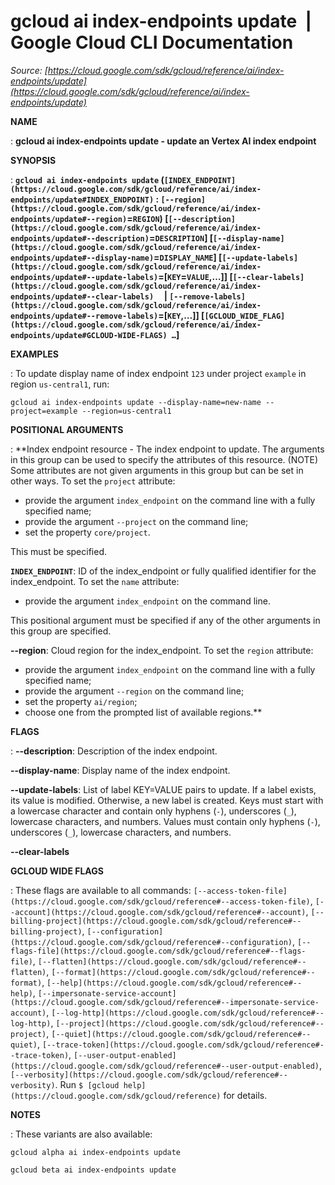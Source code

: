 # gcloud ai index-endpoints update  |  Google Cloud CLI Documentation

*Source: [https://cloud.google.com/sdk/gcloud/reference/ai/index-endpoints/update](https://cloud.google.com/sdk/gcloud/reference/ai/index-endpoints/update)*

**NAME**

: **gcloud ai index-endpoints update - update an Vertex AI index endpoint**

**SYNOPSIS**

: **`gcloud ai index-endpoints update` (`[INDEX_ENDPOINT](https://cloud.google.com/sdk/gcloud/reference/ai/index-endpoints/update#INDEX_ENDPOINT)` : `[--region](https://cloud.google.com/sdk/gcloud/reference/ai/index-endpoints/update#--region)`=`REGION`) [`[--description](https://cloud.google.com/sdk/gcloud/reference/ai/index-endpoints/update#--description)`=`DESCRIPTION`] [`[--display-name](https://cloud.google.com/sdk/gcloud/reference/ai/index-endpoints/update#--display-name)`=`DISPLAY_NAME`] [`[--update-labels](https://cloud.google.com/sdk/gcloud/reference/ai/index-endpoints/update#--update-labels)`=[`KEY`=`VALUE`,…]] [`[--clear-labels](https://cloud.google.com/sdk/gcloud/reference/ai/index-endpoints/update#--clear-labels)`     | `[--remove-labels](https://cloud.google.com/sdk/gcloud/reference/ai/index-endpoints/update#--remove-labels)`=[`KEY`,…]] [`[GCLOUD_WIDE_FLAG](https://cloud.google.com/sdk/gcloud/reference/ai/index-endpoints/update#GCLOUD-WIDE-FLAGS) …`]**

**EXAMPLES**

: To update display name of index endpoint `123` under project
`example` in region `us-central1`, run:

```
gcloud ai index-endpoints update --display-name=new-name --project=example --region=us-central1
```

**POSITIONAL ARGUMENTS**

: **Index endpoint resource - The index endpoint to update. The arguments in this
group can be used to specify the attributes of this resource. (NOTE) Some
attributes are not given arguments in this group but can be set in other ways.
To set the `project` attribute:

- provide the argument `index_endpoint` on the command line with a
fully specified name;
- provide the argument `--project` on the command line;
- set the property `core/project`.

This must be specified.

**`INDEX_ENDPOINT`**:
ID of the index_endpoint or fully qualified identifier for the index_endpoint.
To set the `name` attribute:

- provide the argument `index_endpoint` on the command line.

This positional argument must be specified if any of the other arguments in this
group are specified.

**--region**:
Cloud region for the index_endpoint.
To set the `region` attribute:

- provide the argument `index_endpoint` on the command line with a
fully specified name;
- provide the argument `--region` on the command line;
- set the property `ai/region`;
- choose one from the prompted list of available regions.**

**FLAGS**

: **--description**:
Description of the index endpoint.

**--display-name**:
Display name of the index endpoint.

**--update-labels**:
List of label KEY=VALUE pairs to update. If a label exists, its value is
modified. Otherwise, a new label is created.
Keys must start with a lowercase character and contain only hyphens
(`-`), underscores (`_`), lowercase characters, and
numbers. Values must contain only hyphens (`-`), underscores
(`_`), lowercase characters, and numbers.

**--clear-labels**

**GCLOUD WIDE FLAGS**

: These flags are available to all commands: `[--access-token-file](https://cloud.google.com/sdk/gcloud/reference#--access-token-file)`,
`[--account](https://cloud.google.com/sdk/gcloud/reference#--account)`, `[--billing-project](https://cloud.google.com/sdk/gcloud/reference#--billing-project)`,
`[--configuration](https://cloud.google.com/sdk/gcloud/reference#--configuration)`,
`[--flags-file](https://cloud.google.com/sdk/gcloud/reference#--flags-file)`,
`[--flatten](https://cloud.google.com/sdk/gcloud/reference#--flatten)`, `[--format](https://cloud.google.com/sdk/gcloud/reference#--format)`, `[--help](https://cloud.google.com/sdk/gcloud/reference#--help)`, `[--impersonate-service-account](https://cloud.google.com/sdk/gcloud/reference#--impersonate-service-account)`,
`[--log-http](https://cloud.google.com/sdk/gcloud/reference#--log-http)`,
`[--project](https://cloud.google.com/sdk/gcloud/reference#--project)`, `[--quiet](https://cloud.google.com/sdk/gcloud/reference#--quiet)`, `[--trace-token](https://cloud.google.com/sdk/gcloud/reference#--trace-token)`, `[--user-output-enabled](https://cloud.google.com/sdk/gcloud/reference#--user-output-enabled)`,
`[--verbosity](https://cloud.google.com/sdk/gcloud/reference#--verbosity)`.
Run `$ [gcloud help](https://cloud.google.com/sdk/gcloud/reference)` for details.

**NOTES**

: These variants are also available:

```
gcloud alpha ai index-endpoints update
```

```
gcloud beta ai index-endpoints update
```